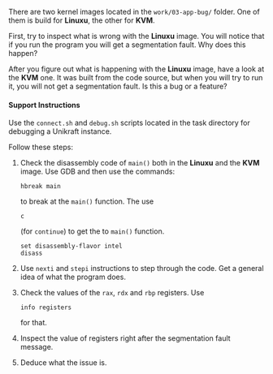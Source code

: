There are two kernel images located in the `work/03-app-bug/` folder.
One of them is build for **Linuxu**, the other for **KVM**.

First, try to inspect what is wrong with the **Linuxu** image.
You will notice that if you run the program you will get a segmentation fault.
Why does this happen?

After you figure out what is happening with the **Linuxu** image, have a look at the **KVM** one.
It was built from the code source, but when you will try to run it, you will not get a segmentation fault.
Is this a bug or a feature?

#### Support Instructions

Use the `connect.sh` and `debug.sh` scripts located in the task directory for debugging a Unikraft instance.

Follow these steps:

1. Check the disassembly code of `main()` both in the **Linuxu** and the **KVM** image.
   Use GDB and then use the commands:

   ```
   hbreak main
   ```

   to break at the `main()` function.
   The use

   ```
   c
   ```

   (for `continue`) to get the to `main()` function.

   ```
   set disassembly-flavor intel
   disass
   ```

1. Use `nexti` and `stepi` instructions to step through the code.
   Get a general idea of what the program does.

1. Check the values of the `rax`, `rdx` and `rbp` registers.
   Use

   ```
   info registers
   ```

   for that.

1. Inspect the value of registers right after the segmentation fault message.

1. Deduce what the issue is.
